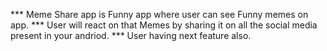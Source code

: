 <!-- MemeShareApp-->
*** Meme Share app is Funny app where user can see Funny memes on app.
*** User will react on that Memes by sharing it on all the social media present in your andriod. 
*** User having next feature also.

